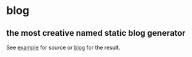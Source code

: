 blog
====
the most creative named static blog generator
---------------------------------------------

See [example](./example/index.md) for source or [blog](https://jaderebrasil.github.io/blog/) for the result.
